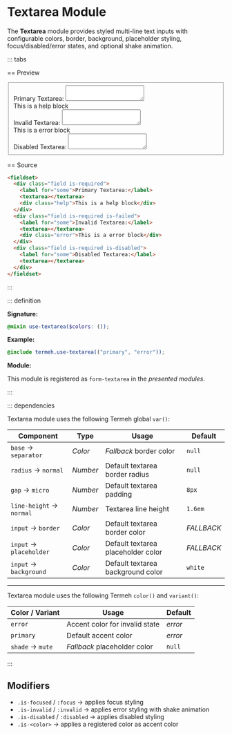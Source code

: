 # Textarea Module

The **Textarea** module provides styled multi-line text inputs with configurable colors, border, background, placeholder styling, focus/disabled/error states, and optional shake animation.

::: tabs

== Preview

<!-- markdownlint-disable MD033 -->
<Preview height="6rem">
  <div class="demo">
    <fieldset>
      <div class="field is-required">
        <label for="some">Primary Textarea:</label>
        <textarea></textarea>
        <div class="help">This is a help block</div>
      </div>
      <div class="field is-required is-failed">
        <label for="some">Invalid Textarea:</label>
        <textarea></textarea>
        <div class="error">This is a error block</div>
      </div>
      <div class="field is-required is-disabled">
        <label for="some">Disabled Textarea:</label>
        <textarea></textarea>
      </div>
    </fieldset>
  </div>
</Preview>
<!-- markdownlint-enable MD033 -->

== Source

```html
<fieldset>
  <div class="field is-required">
    <label for="some">Primary Textarea:</label>
    <textarea></textarea>
    <div class="help">This is a help block</div>
  </div>
  <div class="field is-required is-failed">
    <label for="some">Invalid Textarea:</label>
    <textarea></textarea>
    <div class="error">This is a error block</div>
  </div>
  <div class="field is-required is-disabled">
    <label for="some">Disabled Textarea:</label>
    <textarea></textarea>
  </div>
</fieldset>
```

:::

::: definition

**Signature:**

```scss
@mixin use-textarea($colors: ());
```

**Example:**

```scss
@include termeh.use-textarea(("primary", "error"));
```

**Module:**

This module is registered as `form-textarea` in the _presented modules_.

:::

::: dependencies

Textarea module uses the following Termeh global `var()`:

| Component                | Type     | Usage                              | Default    |
| ------------------------ | -------- | ---------------------------------- | ---------- |
| `base` → `separator`     | _Color_  | _Fallback_ border color            | `null`     |
| `radius` → `normal`      | _Number_ | Default textarea border radius     | `null`     |
| `gap` → `micro`          | _Number_ | Default textarea padding           | `8px`      |
| `line-height` → `normal` | _Number_ | Textarea line height               | `1.6em`    |
| `input` → `border`       | _Color_  | Default textarea border color      | _FALLBACK_ |
| `input` → `placeholder`  | _Color_  | Default textarea placeholder color | _FALLBACK_ |
| `input` → `background`   | _Color_  | Default textarea background color  | `white`    |

---

Textarea module uses the following Termeh `color()` and `variant()`:

| Color / Variant  | Usage                          | Default |
| ---------------- | ------------------------------ | ------- |
| `error`          | Accent color for invalid state | _error_ |
| `primary`        | Default accent color           | _error_ |
| `shade` → `mute` | _Fallback_ placeholder color   | `null`  |

:::

## Modifiers

- `.is-focused` / `:focus` → applies focus styling
- `.is-invalid` / `:invalid` → applies error styling with shake animation
- `.is-disabled` / `:disabled` → applies disabled styling
- `.is-<color>` → applies a registered color as accent color
